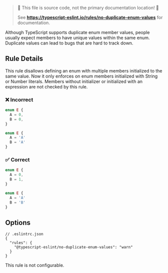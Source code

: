 > 🛑 This file is source code, not the primary documentation location! 🛑
>
> See **https://typescript-eslint.io/rules/no-duplicate-enum-values** for documentation.

Although TypeScript supports duplicate enum member values, people usually expect members to have unique values within the same enum. Duplicate values can lead to bugs that are hard to track down.

## Rule Details

This rule disallows defining an enum with multiple members initialized to the same value. Now it only enforces on enum members initialized with String or Number literals. Members without initializer or initialized with an expression are not checked by this rule.

<!--tabs-->

### ❌ Incorrect

```ts
enum E {
  A = 0,
  B = 0,
}
```

```ts
enum E {
  A = 'A'
  B = 'A'
}
```

### ✅ Correct

```ts
enum E {
  A = 0,
  B = 1,
}
```

```ts
enum E {
  A = 'A'
  B = 'B'
}
```

## Options

```jsonc
// .eslintrc.json
{
  "rules": {
    "@typescript-eslint/no-duplicate-enum-values": "warn"
  }
}
```

This rule is not configurable.
